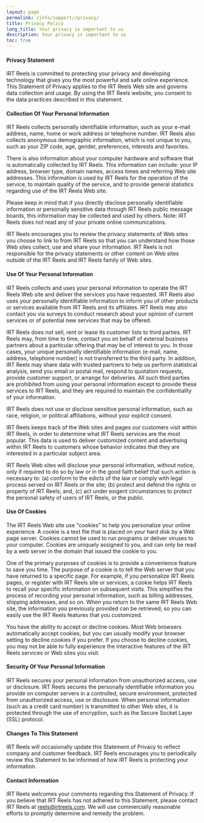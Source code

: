```yaml
---
layout: page
permalink: /info/support//privacy/
title: Privacy Policy
long_title: Your privacy is important to us
description: Your privacy is important to us
toc: true
---
```


#### Privacy Statement
IRT Reels is committed to protecting your privacy and developing technology that gives you the most powerful and safe online experience. This Statement of Privacy applies to the IRT Reels Web site and governs data collection and usage. By using the IRT Reels website, you consent to the data practices described in this statement.

#### Collection Of Your Personal Information
IRT Reels collects personally  identifiable information, such as your e-mail address, name, home or work  address or telephone number. IRT Reels also collects anonymous  demographic information, which is not unique to you, such as your ZIP code, age, gender, preferences, interests and favorites.

There is also information about your computer hardware and software that is automatically collected by IRT Reels. This information can include: your IP address, browser type, domain names, access times and  referring Web site addresses. This information is used by IRT Reels for the operation of the service, to maintain quality of the service, and to provide general statistics regarding use of the IRT Reels Web site.

Please keep in mind that if you directly disclose personally identifiable information or personally sensitive data through IRT Reels public  message boards, this information may be collected and used by others. Note: IRT Reels does not read any of your private online communications.

IRT Reels encourages you to review the privacy statements of Web sites you choose to link to from IRT Reels so that you can understand how those Web sites collect, use and share your information. IRT Reels is not responsible for the privacy statements or other content on Web sites outside of the IRT Reels and IRT Reels family of Web sites.

#### Use Of Your Personal Information
IRT Reels collects and uses your personal information to operate the IRT Reels Web site and deliver the services you have requested. IRT Reels also uses your personally identifiable information to inform you of other products or services available from IRT Reels and its affiliates. IRT Reels may also contact you via surveys to conduct research about your opinion of current services or of potential new services that may be offered.

IRT Reels does not sell, rent or lease its customer lists to third parties. IRT Reels may, from time to time, contact you on behalf of external business partners about a particular offering that may be of interest to you. In those cases, your unique  personally identifiable information (e-mail, name, address, telephone number) is not transferred to the third party. In addition, IRT Reels may share  data with trusted partners to help us perform statistical analysis, send you  email or postal mail, respond to quotation requests, provide customer support, or arrange for deliveries. All such third parties are prohibited from using your personal information except  to provide these services to IRT Reels, and they are required to  maintain the confidentiality of your information.

IRT Reels does not use or disclose sensitive personal information, such as race, religion, or political affiliations, without your explicit consent.

IRT Reels keeps track of the Web sites and pages our customers visit within IRT Reels, in order to determine what IRT Reels services are the most popular. This data is used to deliver customized content and advertising within IRT Reels to customers whose behavior indicates that they are interested in a particular subject area.

IRT Reels Web sites will disclose your personal information, without notice, only if required to do so by law or in the good faith belief that such action is necessary to: (a) conform to the edicts of the law or comply with legal process served on IRT Reels or the site; (b) protect and defend the rights or property of IRT Reels; and, (c) act under exigent circumstances to protect the personal safety of users of IRT Reels, or the public.

#### Use Of Cookies
The IRT Reels Web site use "cookies" to help you personalize your online experience. A cookie is a text file that is placed on your hard disk by a Web page server. Cookies cannot be used to run programs or deliver viruses to your computer. Cookies are uniquely assigned to you, and can only be read by a web server in the domain that issued the cookie to you.

One of the primary purposes of cookies is to provide a convenience feature to save you time. The purpose of a cookie is to tell the Web server that you have returned to a  specific page. For example, if you personalize IRT Reels pages, or register with IRT Reels site or services, a cookie helps IRT Reels to recall your specific information on subsequent visits. This simplifies the process of recording your personal information, such as billing addresses, shipping addresses, and so on. When you return to the same IRT Reels Web site, the information you previously provided can be retrieved, so you can easily use the IRT Reels features that you customized.

You have the ability to accept or decline cookies. Most Web browsers automatically accept cookies, but you can usually modify your browser setting to decline cookies if you prefer. If you choose to decline cookies, you may not be able to fully experience the interactive features of the IRT Reels services or Web sites you visit.

#### Security Of Your Personal Information
IRT Reels secures your personal information from  unauthorized access, use or disclosure. IRT Reels secures the personally identifiable information you provide on computer servers in a  controlled, secure environment, protected from unauthorized access, use or disclosure. When personal information (such as a credit card number) is transmitted to other Web sites, it is protected through the use of encryption, such as the Secure Socket Layer (SSL) protocol.

#### Changes To This Statement
IRT Reels will occasionally update this Statement of Privacy to reflect company and customer feedback. IRT Reels encourages you to periodically review this Statement to be informed of how IRT Reels is protecting your information.

#### Contact Information
IRT Reels welcomes your comments regarding this Statement of Privacy. If you believe that IRT Reels has not adhered to this Statement, please contact IRT Reels at reels@irtreels.com. We will use commercially reasonable efforts to promptly determine and remedy the problem.

